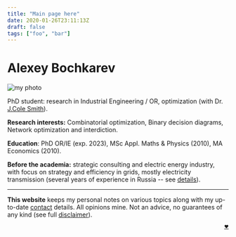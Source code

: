 ```yaml
---
title: "Main page here"
date: 2020-01-26T23:11:13Z
draft: false
tags: ["foo", "bar"]
---
```

# Alexey Bochkarev
<div class="col-left">
  <img src="/home/AB.JPG" alt="my photo" class="img-av">
</div>

PhD student: research in Industrial Engineering / OR, optimization (with Dr.
[J.Cole Smith](https://eng-cs.syr.edu/directory/?peopleid=14005)).

**Research interests:** Combinatorial optimization, Binary decision diagrams, Network optimization and interdiction.

**Education**: PhD OR/IE (exp. 2023), MSc Appl. Maths & Physics (2010), MA Economics (2010).

**Before the academia:** strategic consulting and electric energy industry, with
focus on strategy and efficiency in grids, mostly electricity transmission
(several years of experience in Russia -- see
[details](https://www.linkedin.com/in/aabochkaryov/)). <hr/>

**This website** keeps my personal notes on various topics along with my
up-to-date [contact](/contact/) details. All opinions mine. Not an advice, no
guarantees of any kind (see full [disclaimer](/terms)).

<!-- Please, choose a topic in the header menu, or look into [Archive](/archive/) to -->
<!-- see all notes (titles) on one page. -->

<div style="text-align: right; font-size: 0.7em;"> <a href="/bio-snippets/" class="nav-link">♥</a></div>

